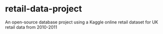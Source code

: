 # retail-data-project
An open-source database project using a Kaggle online retail dataset for UK retail data from 2010-2011
